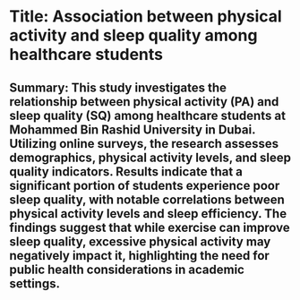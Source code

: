# Title: Association between physical activity and sleep quality among healthcare students

## Summary: This study investigates the relationship between physical activity (PA) and sleep quality (SQ) among healthcare students at Mohammed Bin Rashid University in Dubai. Utilizing online surveys, the research assesses demographics, physical activity levels, and sleep quality indicators. Results indicate that a significant portion of students experience poor sleep quality, with notable correlations between physical activity levels and sleep efficiency. The findings suggest that while exercise can improve sleep quality, excessive physical activity may negatively impact it, highlighting the need for public health considerations in academic settings.